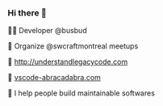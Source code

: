 ### Hi there 👋

👨‍💻 Developer @busbud

🍻 Organize @swcraftmontreal meetups 

🧭 http://understandlegacycode.com 

🔮 [vscode-abracadabra.com](https://vscode-abracadabra.com) 

💙 I help people build maintainable softwares

<!--
**nicoespeon/nicoespeon** is a ✨ _special_ ✨ repository because its `README.md` (this file) appears on your GitHub profile.

Here are some ideas to get you started:

- 🔭 I’m currently working on ...
- 🌱 I’m currently learning ...
- 👯 I’m looking to collaborate on ...
- 🤔 I’m looking for help with ...
- 💬 Ask me about ...
- 📫 How to reach me: ...
- 😄 Pronouns: ...
- ⚡ Fun fact: ...
-->
